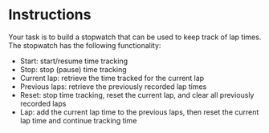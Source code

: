 # Instructions

Your task is to build a stopwatch that can be used to keep track of lap times.
The stopwatch has the following functionality:

- Start: start/resume time tracking
- Stop: stop (pause) time tracking
- Current lap: retrieve the time tracked for the current lap
- Previous laps: retrieve the previously recorded lap times
- Reset: stop time tracking, reset the current lap, and clear all previously recorded laps
- Lap: add the current lap time to the previous laps, then reset the current lap time and continue tracking time
